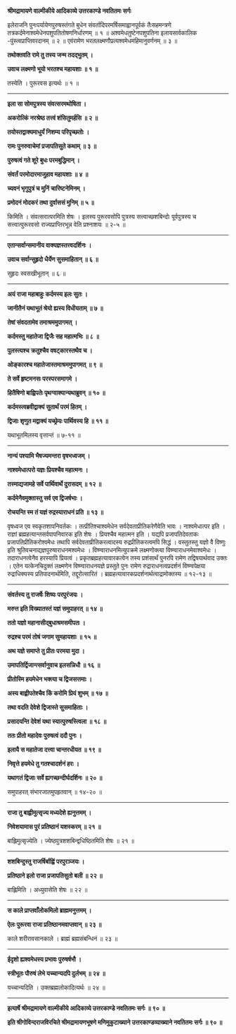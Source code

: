 **श्रीमद्रामायणे वाल्मीकीये आदिकाव्ये उत्तरकाण्डे नवतितमः सर्गः**

इलेराजनि पुनःपर्यायेणपुरुषस्तंगते बुधेन संवर्तादिपरमर्षिसमाह्वानपूर्वकं तैःसहमन्त्रणे तत्रकर्दमेनाश्वमेधेनपशुपतितोषणनिर्धारणम् ॥ १ ॥ अश्वमेधतुष्टेनपशुपतिना इलायसार्वकालिक -पुंस्त्वप्राप्तिवरदानम् ॥ २ ॥ एवंरामेण भरतलक्ष्मणौप्रत्यश्वमेधमहिमानुवर्णनम् ॥ ३ ॥

**तथोक्तवति रामे तु तस्य जन्म तदद्भुतम् ।**

**उवाच लक्ष्मणो भूयो भरतश्च महायशाः ॥ १ ॥**

तस्येति । पुरूरवस इत्यर्थः ॥ १ ॥

****

**इला सा सोमपुत्रस्य संवत्सरमथोषिता ।**

**अकरोत्किं नरश्रेष्ठ तत्त्वं शंसितुमर्हसि ॥ २ ॥**

**तयोस्तद्वाक्यमाधुर्यं निशम्य परिपृच्छतोः ।**

**रामः पुनरुवाचेमां प्रजापतिसुते कथाम् ॥ ३ ॥**

**पुरुषत्वं गते शूरे बुधः परमबुद्धिमान् ।**

**संवर्तं परमोदारमाजुहाव महायशाः ॥ ४ ॥**

**च्यवनं भृगुपुत्रं च मुनिं चारिष्टनेमिनम् ।**

**प्रमोदनं मोदकरं तथा दुर्वाससं मुनिम् ॥ ५ ॥**

किमिति । संवत्सरात्परमिति शेषः । इलस्य पुरूरवसोपि पुत्रस्य सत्त्वाच्छशबिन्दोः पूर्वपुत्रस्य च सत्त्वात्पुरूरवसो राज्यप्राप्तिरभून्न वेति प्रश्नाशयः ॥ २-५ ॥

****

**एतान्सर्वान्समानीय वाक्यज्ञस्तत्त्वदर्शिनः ।**

**उवाच सर्वान्सुहृदो धैर्येण सुसमाहितान् ॥ ६ ॥**

सुहृदः स्वसखीभूतान् ॥ ६ ॥

****

**अयं राजा महाबाहुः कर्दमस्य इलः सुतः ।**

**जानीतैनं यथाभूतं श्रेयो ह्यस्य विधीयताम् ॥ ७ ॥**

**तेषां संवदतामेव तमाश्रममुपागमत् ।**

**कर्दमस्तु महातेजा द्विजैः सह महात्मभिः ॥ ८ ॥**

**पुलस्त्यश्च क्रतुश्चैव वषट्कारस्तथैव च ।**

**ओङ्कारश्च महातेजास्तमाश्रममुपागमत् ॥ ९ ॥**

**ते सर्वे हृष्टमनसः परस्परसमागमे ।**

**हितैषिणो बाह्विपतेः पृथग्वाक्यान्यथाब्रुवन् ॥ १० ॥**

**कर्दमस्त्वब्रवीद्वाक्यं सुतार्थं परमं हितम् ।**

**द्विजाः शृणुत मद्वाक्यं यच्छ्रेयः पार्थिवस्य हि ॥ ११ ॥**

यथाभूतमिलस्य वृत्तान्तं ॥ ७-११ ॥

****

**नान्यं पश्यामि भैषज्यमन्तरा वृषभध्वजम् ।**

**नाश्वमेधात्परो यज्ञः प्रियश्चैव महात्मनः ।**

**तस्माद्यजामहे सर्वे पार्थिवार्थे दुरासदम् ॥ १२ ॥**

**कर्दमेनैवमुक्तास्तु सर्व एव द्विजर्षभाः ।**

**रोचयन्ति स्म तं यज्ञं रुद्रस्याराधनं प्रति ॥ १३ ॥**

वृषध्वज एव स्वकृतशापनिवर्तकः । तत्प्रीतिश्चाश्वमेधेन सर्वदेवताप्रीतिकरेणैवेति भावः । नाश्वमेधात्पर इति । राज्ञां ब्रह्महत्यान्तसर्वपापनिवारक इति शेषः । प्रियश्चैव महात्मन इति । यद्यपि प्रजापतिदेवताकः प्रजापतिप्रीतिकरोश्वमेधः तथापि सर्वदेवताप्रीतिकरत्वादस्य रुद्रप्रीतिकरत्वमपि सिद्धं । वस्तुतस्तु यज्ञो वै विष्णुः इति श्रुतिवचनाद्यज्ञपुरुषाराधनमश्वमेधः । विष्ण्वाराधनमित्युपक्रमे लक्ष्मणोक्त्या विष्ण्वाराधनमेवाश्वमेधः । तदाराधनत्वेनैव हरस्यापि प्रियत्वं । प्रकृतब्रह्महत्यावारकत्वेन तस्य प्रशंसार्थं पुनरपि रामेण तद्विषयार्थवाद उक्तः । एतेन यत्केनचिदुक्तं लक्ष्मणेन विष्ण्वाराधनयज्ञे प्रस्तुते पुनः रामेण रुद्राराधनत्वप्रदर्शनं विष्ण्वपेक्षया रुद्राधिक्यस्य प्रतिपादनार्थमिति, तद्दूरोत्सारितं । ब्रह्महत्यावारकप्रदर्शनार्थत्वाद्रामोक्तस्य ॥ १२-१३ ॥

****

**संवर्तस्य तु राजर्षेः शिष्यः परपुरंजयः ।**

**मरुत्त इति विख्यातस्तं यज्ञं समुपाहरत् ॥ १४ ॥**

**ततो यज्ञो महानासीद्बुधाश्रमसमीपतः ।**

**रुद्रश्च परमं तोषं जगाम सुमहायशाः ॥ १५ ॥**

**अथ यज्ञे समाप्ते तु प्रीतः परमया मुदा ।**

**उमापतिर्द्विजान्त्सर्वानुवाच इलसन्निधौ ॥ १६ ॥**

**प्रीतोस्मि हयमेधेन भक्त्या च द्विजसत्तमाः ।**

**अस्य बाह्वीपतेश्चैव किं करोमि प्रियं शुभम् ॥ १७ ॥**

**तथा वदति देवेशे द्विजास्ते सुसमाहिताः ।**

**प्रसादयन्ति देवेशं यथा स्यात्पुरुषस्त्विला ॥ १८ ॥**

**ततः प्रीतो महादेवः पुरुषत्वं ददौ पुनः ।**

**इलायै स महातेजा दत्त्वा चान्तरधीयत ॥ १९ ॥**

**निवृत्ते हयमेधे तु गतश्चादर्शनं हरः ।**

**यथागतं द्विजाः सर्वे ह्यगच्छन्दीर्घदर्शिनः ॥ २० ॥**

समुपाहरत् संभारजातमुपहृतवान् ॥ १४-२० ॥

****

**राजा तु बाह्वीमुत्सृज्य मध्यदेशे ह्यनुत्तमम् ।**

**निवेशयामास पुरं प्रतिष्ठानं यशस्करम् ॥ २१ ॥**

बाह्लिमुत्सृज्येति । ज्येष्ठपुत्रशशबिन्द्वधिष्ठितमिति शेषः ॥ २१ ॥

****

**शशबिन्दुस्तु राजर्षिर्बाह्विं परपुरञ्जयः ।**

**प्रतिष्ठाने इलो राजा प्रजापतिसुतो बली ॥ २२ ॥**

बाह्लिमिति । अध्युवासेति शेषः ॥ २२ ॥

****

**स काले प्राप्तवाँलोकमिलो ब्राह्ममनुत्तमम् ।**

**ऐलः पुरूरवा राजा प्रतिष्ठानमवाप्तवान् ॥ २३ ॥**

काले शरीरावसानकाले । ब्राह्मं ब्रह्मसंबन्धिनं ॥ २३ ॥

****

**ईदृशो ह्यश्वमेधस्य प्रभावः पुरुषर्षभौ ।**

**स्त्रीभूतः पौरुषं लेभे यच्चान्यदपि दुर्लभम् ॥ २४ ॥**

यच्चान्यदिति । उक्तब्रह्मलोकादित्यर्थः ॥ २४ ॥

****

**इत्यार्षे श्रीमद्रामायणे वाल्मीकीये आदिकाव्ये उत्तरकाण्डे नवतितमः सर्गः ॥ ९० ॥**

**इति श्रीगोविन्दराजविरचिते श्रीमद्रामायणभूषणे मणिमुकुटाख्याने उत्तरकाण्डव्याख्याने नवतितमः सर्गः ॥ ९० ॥**
